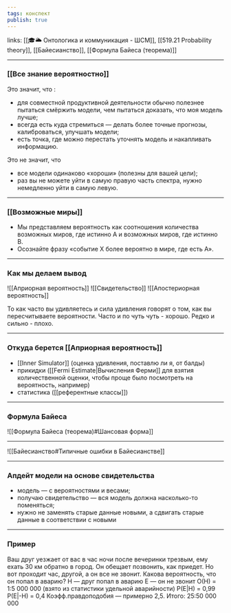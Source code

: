 ```yaml
---
tags: конспект
publish: true
---
```

links: [[🎓🌥️ Онтологика и коммуникация - ШСМ]], [[519.21  Probability theory]], [[Байесианство]], [[Формула Байеса (теорема)]]

---


### [[Все знание вероятностно]]
Это значит, что :
- для совместной продуктивной деятельности обычно полезнее пытаться смёржить модели, чем пытаться доказать, что моя модель лучше;
- всегда есть куда стремиться — делать более точные прогнозы, калиброваться, улучшать модели;
- есть точка, где можно перестать уточнять модель и накапливать информацию.

Это не значит, что
- все модели одинаково «хороши» (полезны для вашей цели);
- раз вы не можете уйти в самую правую часть спектра, нужно немедленно уйти в самую левую. 

---

### [[Возможные миры]]
- Мы представляем вероятность как соотношения количества возможных
миров, где истинно А и возможных миров, где истинно В.
- Осознайте фразу «событие Х более вероятно в мире, где есть А».

---

### Как мы делаем вывод
![[Априорная вероятность]]
![[Свидетельство]]
![[Апостериорная вероятность]]

То как часто вы удивляетесь и сила удивления говорят о том, как вы пересчитываете вероятности. Часто и по чуть чуть - хорошо. Редко и сильно - плохо.

---
### Откуда берется [[Априорная вероятность]]
- [[Inner Simulator]] (оценка удивления, поставлю ли я, от балды)
- прикидки ([[Fermi Estimate|Вычисления Ферми]] для взятия количественной оценки, чтобы
проще было посмотреть на вероятность, например)
- статистика ([[референтные классы]])

---
### Формула Байеса
![[Формула Байеса (теорема)#Шансовая форма]]

---
![[Байесианство#Типичные ошибки в Байесианстве]]

---
### Апдейт модели на основе свидетельства
- модель — с вероятностями и весами;
- получаю свидетельство — вся модель должна насколько-то поменяться;
- нужно не заменять старые данные новыми, а сдвигать старые данные в
соответствии с новыми

---
### Пример
Ваш друг уезжает от вас в час ночи после вечеринки трезвым, ему ехать 30 км обратно в город. Он обещает позвонить, как приедет. Но вот проходит час, другой, а он все не звонит. Какова вероятность, что он попал в аварию?
Н — друг попал в аварию
Е — он не звонит
О(Н) = 1:5 000 000 (взято из статистики удельной аварийности)
P(E|H) = 0,99
P(E|-H) = 0,4
Коэфф.правдоподобия — примерно 2,5.
Итого: 25:50 000 000 